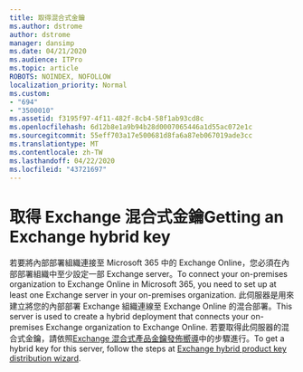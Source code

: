 ```yaml
---
title: 取得混合式金鑰
ms.author: dstrome
author: dstrome
manager: dansimp
ms.date: 04/21/2020
ms.audience: ITPro
ms.topic: article
ROBOTS: NOINDEX, NOFOLLOW
localization_priority: Normal
ms.custom:
- "694"
- "3500010"
ms.assetid: f3195f97-4f11-482f-8cb4-58f1ab93cd8c
ms.openlocfilehash: 6d12b8e1a9b94b28d0007065446a1d55ac072e1c
ms.sourcegitcommit: 55eff703a17e500681d8fa6a87eb067019ade3cc
ms.translationtype: MT
ms.contentlocale: zh-TW
ms.lasthandoff: 04/22/2020
ms.locfileid: "43721697"
---
```

# <a name="getting-an-exchange-hybrid-key"></a><span data-ttu-id="658f4-102">取得 Exchange 混合式金鑰</span><span class="sxs-lookup"><span data-stu-id="658f4-102">Getting an Exchange hybrid key</span></span>

<span data-ttu-id="658f4-103">若要將內部部署組織連接至 Microsoft 365 中的 Exchange Online，您必須在內部部署組織中至少設定一部 Exchange server。</span><span class="sxs-lookup"><span data-stu-id="658f4-103">To connect your on-premises organization to Exchange Online in Microsoft 365, you need to set up at least one Exchange server in your on-premises organization.</span></span> <span data-ttu-id="658f4-104">此伺服器是用來建立將您的內部部署 Exchange 組織連線至 Exchange Online 的混合部署。</span><span class="sxs-lookup"><span data-stu-id="658f4-104">This server is used to create a hybrid deployment that connects your on-premises Exchange organization to Exchange Online.</span></span> <span data-ttu-id="658f4-105">若要取得此伺服器的混合式金鑰，請依照[Exchange 混合式產品金鑰發佈嚮導](https://aka.ms/hybridkey)中的步驟進行。</span><span class="sxs-lookup"><span data-stu-id="658f4-105">To get a hybrid key for this server, follow the steps at [Exchange hybrid product key distribution wizard](https://aka.ms/hybridkey).</span></span>
  